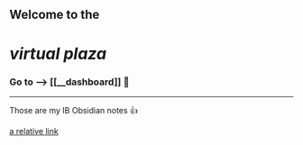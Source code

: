 ## Welcome to the
# *virtual plaza*
### Go to --> [[__dashboard]] 👀
***
Those are my IB Obsidian notes 👍

[a relative link](__dashboard.md)
